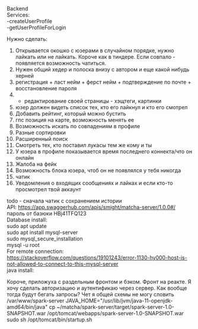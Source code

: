 Backend<br>
Services:<br>
-createUserProfile <br>
-getUserProfileForLogin <br>


Нужно сделать:
1) Открывается окошко с юзерами в случайном порядке, нужно лайкать или не лайкать. Короче как в тиндере. 
Если совпало - появляется возможность чатиться.
2) Нужен общий хедер и полоска внизу с автором и еще какой нибудь херней
3) регистрация + ласт нейм + ферст нейм + подтверждение по почте + восстановление пароля
4) + редактирование своей страницы - хэщтеги, картинки
5) юзер должен видеть список тех, кто его лайкнул и кто его смотрел
6) Добавить рейтинг, который можно бустить
7) гпс позиция на карте, возможность менять ее
8) Возможность искать по совпадениям в профиле
9) Разные сортировки
10) Расширенный поиск
11) Смотреть тех, кто поставил лукасы тем же кому и ты
12) У юзера в профиле показывается время последнего коннекта/что он онлайн
13) Жалоба на фейк
14) Возможность блока юзера, чтоб он не появлялся у тебя никогда
15) чатик
16) Уведомления о входящих сообщениях и лайках и если кто-то просмотрел твой аккаунт

todo - сначала чатик с сохранением истории<br>
API: https://app.swaggerhub.com/apis/smight/matcha-server/1.0.0#/<br>
пароль от базюки HBj41TFQ123<br>
Database install:<br>
sudo apt update<br>
sudo apt install mysql-server<br>
sudo mysql_secure_installation<br>
mysql -u root<br>
For remote connection: https://stackoverflow.com/questions/19101243/error-1130-hy000-host-is-not-allowed-to-connect-to-this-mysql-server<br>
java install:<br>

Короче, приложуха с раздельным фронтом и бэком. Фронт на реакте.
Я хочу сделать авторизацию и аутентификаю через сервер. 
Как вообще тогда будут бегать запросы? Чет я общей схемы не могу словить
/var/www/spark-server
JAVA_HOME="/usr/lib/jvm/java-11-openjdk-amd64/bin/java"
cp ~/matcha/spark-server/target/spark-server-1.0-SNAPSHOT.war /opt/tomcat/webapps/spark-server-1.0-SNAPSHOT.war
sudo sh /opt/tomcat/bin/startup.sh
